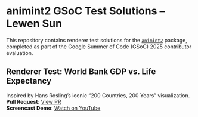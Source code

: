 # animint2 GSoC Test Solutions – Lewen Sun

This repository contains renderer test solutions for the [`animint2`](https://github.com/animint/animint2) package, completed as part of the Google Summer of Code (GSoC) 2025 contributor evaluation.

## Renderer Test: World Bank GDP vs. Life Expectancy

Inspired by Hans Rosling’s iconic “200 Countries, 200 Years” visualization.
**Pull Request**: [View PR](https://github.com/animint/animint2/pull/196)  
**Screencast Demo**: [Watch on YouTube](https://youtu.be/_ClB-y592vk)


